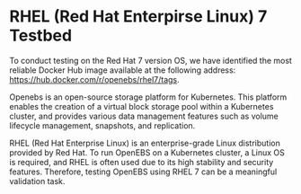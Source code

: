 # RHEL (Red Hat Enterpirse Linux) 7 Testbed

To conduct testing on the Red Hat 7 version OS, we have identified the most reliable Docker Hub image available at the following address: https://hub.docker.com/r/openebs/rhel7/tags.

Openebs is an open-source storage platform for Kubernetes. This platform enables the creation of a virtual block storage pool within a Kubernetes cluster, and provides various data management features such as volume lifecycle management, snapshots, and replication.

RHEL (Red Hat Enterprise Linux) is an enterprise-grade Linux distribution provided by Red Hat. To run OpenEBS on a Kubernetes cluster, a Linux OS is required, and RHEL is often used due to its high stability and security features. Therefore, testing OpenEBS using RHEL 7 can be a meaningful validation task.
